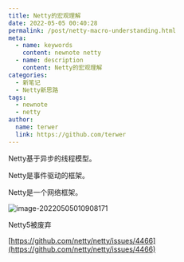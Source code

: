 ```yaml
---
title: Netty的宏观理解
date: 2022-05-05 00:40:28
permalink: /post/netty-macro-understanding.html
meta:
  - name: keywords
    content: newnote netty
  - name: description
    content: Netty的宏观理解
categories:
  - 新笔记
  - Netty新思路
tags:
  - newnote
  - netty
author: 
  name: terwer
  link: https://github.com/terwer
---
```


Netty基于异步的线程模型。

Netty是事件驱动的框架。

Netty是一个网络框架。

![image-20220505010908171](https://cdn.jsdelivr.net/gh/terwer/upload/img/image-20220505010908171.png)

Netty5被废弃

[https://github.com/netty/netty/issues/4466](https://github.com/netty/netty/issues/4466)
